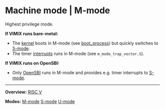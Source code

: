 # Machine mode | M-mode

Highest privilege mode.

**If VIMIX runs bare-metal:**
- The [kernel](../kernel/kernel.md) boots in M-mode (see [boot_process](../kernel/overview/boot_process.md)) but quickly switches to [S-mode](S-mode.md).
- The timer [interrupts](../kernel/interrupts/interrupts.md) runs in M-mode (see `m_mode_trap_vector.S`).

**If VIMIX runs on OpenSBI:**
- Only [OpenSBI](SBI.md) runs in M-mode and provides e.g. timer interrupts to [S-mode](S-mode.md).


---
**Overview:** [RISC V](RISCV.md)

**Modes:** [M-mode](M-mode.md) [S-mode](S-mode.md) [U-mode](U-mode.md) 
